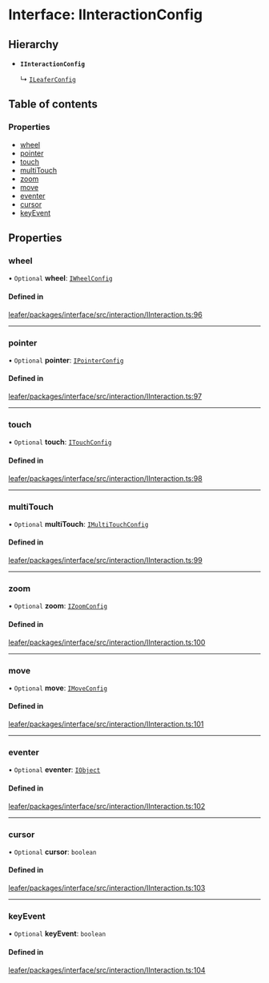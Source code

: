 # Interface: IInteractionConfig

## Hierarchy

- **`IInteractionConfig`**

  ↳ [`ILeaferConfig`](ILeaferConfig.md)

## Table of contents

### Properties

- [wheel](IInteractionConfig.md#wheel)
- [pointer](IInteractionConfig.md#pointer)
- [touch](IInteractionConfig.md#touch)
- [multiTouch](IInteractionConfig.md#multitouch)
- [zoom](IInteractionConfig.md#zoom)
- [move](IInteractionConfig.md#move)
- [eventer](IInteractionConfig.md#eventer)
- [cursor](IInteractionConfig.md#cursor)
- [keyEvent](IInteractionConfig.md#keyevent)

## Properties

### wheel

• `Optional` **wheel**: [`IWheelConfig`](IWheelConfig.md)

#### Defined in

[leafer/packages/interface/src/interaction/IInteraction.ts:96](https://github.com/leaferjs/leafer/blob/4821e21/packages/interface/src/interaction/IInteraction.ts#L96)

___

### pointer

• `Optional` **pointer**: [`IPointerConfig`](IPointerConfig.md)

#### Defined in

[leafer/packages/interface/src/interaction/IInteraction.ts:97](https://github.com/leaferjs/leafer/blob/4821e21/packages/interface/src/interaction/IInteraction.ts#L97)

___

### touch

• `Optional` **touch**: [`ITouchConfig`](ITouchConfig.md)

#### Defined in

[leafer/packages/interface/src/interaction/IInteraction.ts:98](https://github.com/leaferjs/leafer/blob/4821e21/packages/interface/src/interaction/IInteraction.ts#L98)

___

### multiTouch

• `Optional` **multiTouch**: [`IMultiTouchConfig`](IMultiTouchConfig.md)

#### Defined in

[leafer/packages/interface/src/interaction/IInteraction.ts:99](https://github.com/leaferjs/leafer/blob/4821e21/packages/interface/src/interaction/IInteraction.ts#L99)

___

### zoom

• `Optional` **zoom**: [`IZoomConfig`](IZoomConfig.md)

#### Defined in

[leafer/packages/interface/src/interaction/IInteraction.ts:100](https://github.com/leaferjs/leafer/blob/4821e21/packages/interface/src/interaction/IInteraction.ts#L100)

___

### move

• `Optional` **move**: [`IMoveConfig`](IMoveConfig.md)

#### Defined in

[leafer/packages/interface/src/interaction/IInteraction.ts:101](https://github.com/leaferjs/leafer/blob/4821e21/packages/interface/src/interaction/IInteraction.ts#L101)

___

### eventer

• `Optional` **eventer**: [`IObject`](IObject.md)

#### Defined in

[leafer/packages/interface/src/interaction/IInteraction.ts:102](https://github.com/leaferjs/leafer/blob/4821e21/packages/interface/src/interaction/IInteraction.ts#L102)

___

### cursor

• `Optional` **cursor**: `boolean`

#### Defined in

[leafer/packages/interface/src/interaction/IInteraction.ts:103](https://github.com/leaferjs/leafer/blob/4821e21/packages/interface/src/interaction/IInteraction.ts#L103)

___

### keyEvent

• `Optional` **keyEvent**: `boolean`

#### Defined in

[leafer/packages/interface/src/interaction/IInteraction.ts:104](https://github.com/leaferjs/leafer/blob/4821e21/packages/interface/src/interaction/IInteraction.ts#L104)
